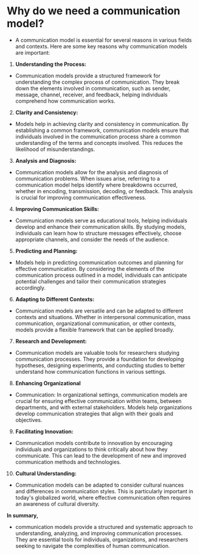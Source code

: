 # Why do we need a communication model?
- A communication model is essential for several reasons in various fields and contexts. Here are some key reasons why communication models are important:


1. **Understanding the Process:**
- Communication models provide a structured framework for understanding the complex process of communication. They break down the elements involved in communication, such as sender, message, channel, receiver, and feedback, helping individuals comprehend how communication works.

2. **Clarity and Consistency:** 
- Models help in achieving clarity and consistency in communication. By establishing a common framework, communication models ensure that individuals involved in the communication process share a common understanding of the terms and concepts involved. This reduces the likelihood of misunderstandings.

3. **Analysis and Diagnosis:** 
- Communication models allow for the analysis and diagnosis of communication problems. When issues arise, referring to a communication model helps identify where breakdowns occurred, whether in encoding, transmission, decoding, or feedback. This analysis is crucial for improving communication effectiveness.

4. **Improving Communication Skills:** 
- Communication models serve as educational tools, helping individuals develop and enhance their communication skills. By studying models, individuals can learn how to structure messages effectively, choose appropriate channels, and consider the needs of the audience.

5. **Predicting and Planning:** 
- Models help in predicting communication outcomes and planning for effective communication. By considering the elements of the communication process outlined in a model, individuals can anticipate potential challenges and tailor their communication strategies accordingly.

6. **Adapting to Different Contexts:** 
- Communication models are versatile and can be adapted to different contexts and situations. Whether in interpersonal communication, mass communication, organizational communication, or other contexts, models provide a flexible framework that can be applied broadly.

7. **Research and Development:** 
- Communication models are valuable tools for researchers studying communication processes. They provide a foundation for developing hypotheses, designing experiments, and conducting studies to better understand how communication functions in various settings.

8. **Enhancing Organizational** 
- Communication: In organizational settings, communication models are crucial for ensuring effective communication within teams, between departments, and with external stakeholders. Models help organizations develop communication strategies that align with their goals and objectives.

9. **Facilitating Innovation:** 
- Communication models contribute to innovation by encouraging individuals and organizations to think critically about how they communicate. This can lead to the development of new and improved communication methods and technologies.

10. **Cultural Understanding:** 
- Communication models can be adapted to consider cultural nuances and differences in communication styles. This is particularly important in today's globalized world, where effective communication often requires an awareness of cultural diversity.

**In summary,** 
- communication models provide a structured and systematic approach to understanding, analyzing, and improving communication processes. They are essential tools for individuals, organizations, and researchers seeking to navigate the complexities of human communication.